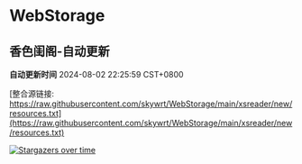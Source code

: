 # WebStorage

## 香色闺阁-自动更新

**自动更新时间** 2024-08-02 22:25:59 CST+0800

[整合源链接: https://raw.githubusercontent.com/skywrt/WebStorage/main/xsreader/new/resources.txt](https://raw.githubusercontent.com/skywrt/WebStorage/main/xsreader/new/resources.txt)


[![Stargazers over time](https://starchart.cc/skywrt/WebStorage.svg)](https://starchart.cc/skywrt/WebStorage)
